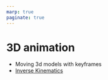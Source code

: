 ```yaml
---
marp: true
paginate: true
---
```

<!-- headingDivider: 3 -->
<!-- class: invert -->

# 3D animation


* Moving 3d models with keyframes
* [Inverse Kinematics](https://docs.unity3d.com/Manual/InverseKinematics.html)